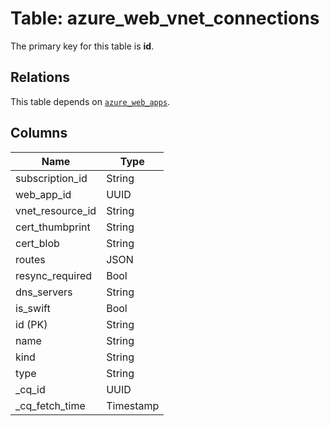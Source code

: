 # Table: azure_web_vnet_connections


The primary key for this table is **id**.

## Relations
This table depends on [`azure_web_apps`](azure_web_apps.md).

## Columns
| Name          | Type          |
| ------------- | ------------- |
|subscription_id|String|
|web_app_id|UUID|
|vnet_resource_id|String|
|cert_thumbprint|String|
|cert_blob|String|
|routes|JSON|
|resync_required|Bool|
|dns_servers|String|
|is_swift|Bool|
|id (PK)|String|
|name|String|
|kind|String|
|type|String|
|_cq_id|UUID|
|_cq_fetch_time|Timestamp|